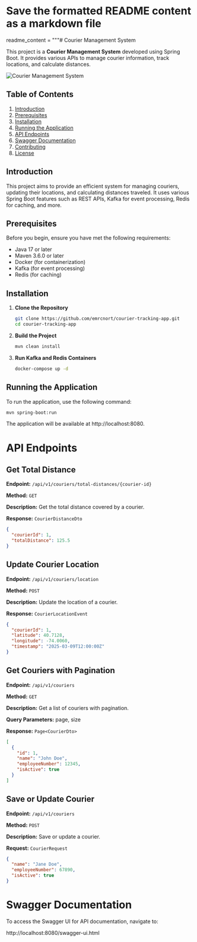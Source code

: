 # Save the formatted README content as a markdown file

readme_content = """# Courier Management System

This project is a **Courier Management System** developed using Spring Boot. It provides various APIs to manage courier information, track locations, and calculate distances.

![Courier Management System](path/to/image.png)

## Table of Contents

1. [Introduction](#introduction)
2. [Prerequisites](#prerequisites)
3. [Installation](#installation)
4. [Running the Application](#running-the-application)
5. [API Endpoints](#api-endpoints)
6. [Swagger Documentation](#swagger-documentation)
7. [Contributing](#contributing)
8. [License](#license)

## Introduction

This project aims to provide an efficient system for managing couriers, updating their locations, and calculating distances traveled. It uses various Spring Boot features such as REST APIs, Kafka for event processing, Redis for caching, and more.

## Prerequisites

Before you begin, ensure you have met the following requirements:

- Java 17 or later
- Maven 3.6.0 or later
- Docker (for containerization)
- Kafka (for event processing)
- Redis (for caching)

## Installation

1. **Clone the Repository**

    ```bash
    git clone https://github.com/emrcnort/courier-tracking-app.git
    cd courier-tracking-app
    ```

2. **Build the Project**

    ```bash
    mvn clean install
    ```

3. **Run Kafka and Redis Containers**

    ```bash
    docker-compose up -d
    ```

## Running the Application

To run the application, use the following command:

```bash
mvn spring-boot:run
```
The application will be available at http://localhost:8080.

# API Endpoints

## Get Total Distance

**Endpoint:** `/api/v1/couriers/total-distances/{courier-id}`

**Method:** `GET`

**Description:** Get the total distance covered by a courier.

**Response:** `CourierDistanceDto`

```json
{
  "courierId": 1,
  "totalDistance": 125.5
}
```

## Update Courier Location

**Endpoint:** `/api/v1/couriers/location`

**Method:** `POST`

**Description:** Update the location of a courier.

**Response:** `CourierLocationEvent`

```json
{
  "courierId": 1,
  "latitude": 40.7128,
  "longitude": -74.0060,
  "timestamp": "2025-03-09T12:00:00Z"
}
```

## Get Couriers with Pagination

**Endpoint:** `/api/v1/couriers`

**Method:** `GET`

**Description:**  Get a list of couriers with pagination.

**Query Parameters:** page, size

**Response:** `Page<CourierDto>`

```json
[
  {
    "id": 1,
    "name": "John Doe",
    "employeeNumber": 12345,
    "isActive": true
  }
]
```

## Save or Update Courier

**Endpoint:** `/api/v1/couriers`

**Method:** `POST`

**Description:**  Save or update a courier.

**Request:** `CourierRequest`

```json
{
  "name": "Jane Doe",
  "employeeNumber": 67890,
  "isActive": true
}
```

# Swagger Documentation
To access the Swagger UI for API documentation, navigate to:

http://localhost:8080/swagger-ui.html
